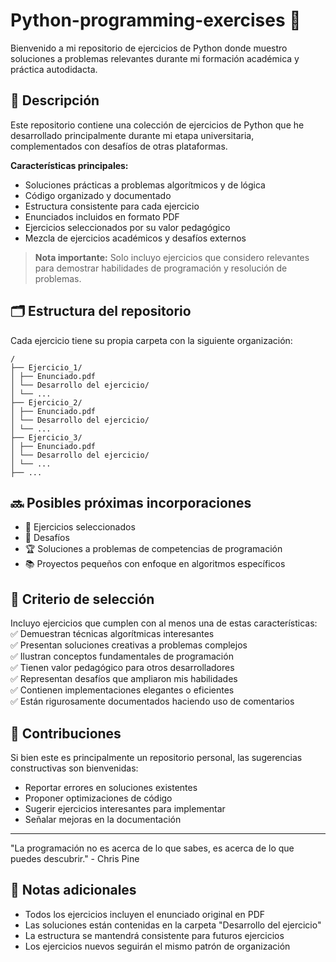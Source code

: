 # Python-programming-exercises 🐍

Bienvenido a mi repositorio de ejercicios de Python donde muestro soluciones a problemas relevantes durante mi formación académica y práctica autodidacta.

## 📌 Descripción

Este repositorio contiene una colección de ejercicios de Python que he desarrollado principalmente durante mi etapa universitaria, complementados con desafíos de otras plataformas.

**Características principales:**

- Soluciones prácticas a problemas algorítmicos y de lógica
- Código organizado y documentado
- Estructura consistente para cada ejercicio
- Enunciados incluidos en formato PDF
- Ejercicios seleccionados por su valor pedagógico
- Mezcla de ejercicios académicos y desafíos externos

> **Nota importante:** Solo incluyo ejercicios que considero relevantes para demostrar habilidades de programación y resolución de problemas.

## 🗂️ Estructura del repositorio

Cada ejercicio tiene su propia carpeta con la siguiente organización:

```
/
├── Ejercicio_1/
│ ├── Enunciado.pdf
│ └── Desarrollo del ejercicio/
│ └── ...
├── Ejercicio_2/
│ ├── Enunciado.pdf
│ └── Desarrollo del ejercicio/
│ └── ...
├── Ejercicio_3/
│ ├── Enunciado.pdf
│ └── Desarrollo del ejercicio/
│ └── ...
├── ...
```

## 🔜 Posibles próximas incorporaciones

- 🧩 Ejercicios seleccionados
- 🎯 Desafíos
- 🏆 Soluciones a problemas de competencias de programación
- 📚 Proyectos pequeños con enfoque en algoritmos específicos

## 🧠 Criterio de selección

Incluyo ejercicios que cumplen con al menos una de estas características:  
✅ Demuestran técnicas algorítmicas interesantes  
✅ Presentan soluciones creativas a problemas complejos  
✅ Ilustran conceptos fundamentales de programación  
✅ Tienen valor pedagógico para otros desarrolladores  
✅ Representan desafíos que ampliaron mis habilidades  
✅ Contienen implementaciones elegantes o eficientes  
✅ Están rigurosamente documentados haciendo uso de comentarios

## 🤝 Contribuciones

Si bien este es principalmente un repositorio personal, las sugerencias constructivas son bienvenidas:

- Reportar errores en soluciones existentes
- Proponer optimizaciones de código
- Sugerir ejercicios interesantes para implementar
- Señalar mejoras en la documentación

---

"La programación no es acerca de lo que sabes, es acerca de lo que puedes descubrir." - Chris Pine

## 📝 Notas adicionales

- Todos los ejercicios incluyen el enunciado original en PDF
- Las soluciones están contenidas en la carpeta "Desarrollo del ejercicio"
- La estructura se mantendrá consistente para futuros ejercicios
- Los ejercicios nuevos seguirán el mismo patrón de organización
